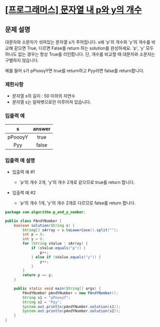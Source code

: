 # [\[프로그래머스\] 문자열 내 p와 y의 개수](https://programmers.co.kr/learn/courses/30/lessons/12916)

## 문제 설명
대문자와 소문자가 섞여있는 문자열 s가 주어집니다. s에 'p'의 개수와 'y'의 개수를 비교해 같으면 True, 다르면 False를 return 하는 solution를 완성하세요. 'p', 'y' 모두 하나도 없는 경우는 항상 True를 리턴합니다. 단, 개수를 비교할 때 대문자와 소문자는 구별하지 않습니다.

예를 들어 s가 pPoooyY면 true를 return하고 Pyy라면 false를 return합니다.

### 제한사항
- 문자열 s의 길이 : 50 이하의 자연수
- 문자열 s는 알파벳으로만 이루어져 있습니다.

### 입출력 예
s | answer
:---: | :---: 
pPoooyY | true
Pyy | false

### 입출력 예 설명
- 입출력 예 #1
    - 'p'의 개수 2개, 'y'의 개수 2개로 같으므로 true를 return 합니다.

- 입출력 예 #2
    - 'p'의 개수 1개, 'y'의 개수 2개로 다르므로 false를 return 합니다.

```java
package com.algorithm.p_and_y_number;

public class PAndYNumber {
    boolean solution(String s) {
        String[] sArray = s.toLowerCase().split("");
        int p = 0;
        int y = 0;
        for (String sValue : sArray) {
            if (sValue.equals("p")) {
                p++;
            } else if (sValue.equals("y")) {
                y++;
            }
        }
        return p == y;
    }

    public static void main(String[] args) {
        PAndYNumber pAndYNumber = new PAndYNumber();
        String s1 = "pPoooyY";
        String s2 = "Pyy";
        System.out.println(pAndYNumber.solution(s1));
        System.out.println(pAndYNumber.solution(s2));
    }
}
```
